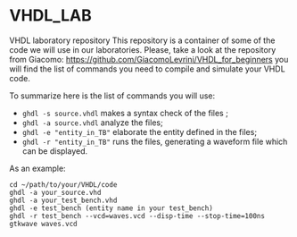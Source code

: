 # VHDL_LAB
VHDL laboratory repository
This repository is a container of some of the code we will use in our laboratories.
Please, take a look at the repository from Giacomo: https://github.com/GiacomoLevrini/VHDL_for_beginners you will find the list of commands you need to compile and simulate your VHDL code.

To summarize here is the list of commands you will use:
- ```ghdl -s source.vhdl``` makes a syntax check of the files ;
- ```ghdl -a source.vhdl``` analyze the files;
- ```ghdl -e "entity_in_TB"``` elaborate the entity defined in the files;
- ```ghdl -r "entity_in_TB"``` runs the files, generating a waveform file which can be displayed.

As an example:
```
cd ~/path/to/your/VHDL/code
ghdl -a your_source.vhd
ghdl -a your_test_bench.vhd
ghdl -e test_bench (entity name in your test_bench)
ghdl -r test_bench --vcd=waves.vcd --disp-time --stop-time=100ns
gtkwave waves.vcd
```
